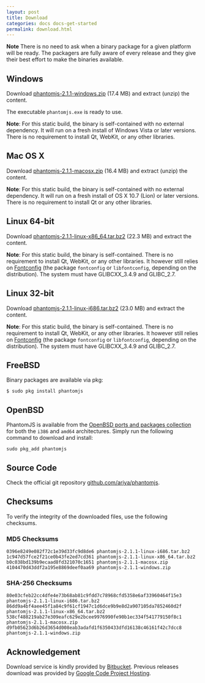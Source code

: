 ```yaml
---
layout: post
title: Download
categories: docs docs-get-started
permalink: download.html
---
```


**Note** There is no need to ask when a binary package for a given platform will be ready. The packagers are fully aware of every release and they give their best effort to make the binaries available.

## Windows

Download [phantomjs-2.1.1-windows.zip](https://bitbucket.org/ariya/phantomjs/downloads/phantomjs-2.1.1-windows.zip) (17.4 MB) and extract (unzip) the content.

The executable `phantomjs.exe` is ready to use.

**Note**: For this static build, the binary is self-contained with no external dependency. It will run on a fresh install of Windows Vista or later versions. There is no requirement to install Qt, WebKit, or any other libraries.

## Mac OS X

Download [phantomjs-2.1.1-macosx.zip](https://bitbucket.org/ariya/phantomjs/downloads/phantomjs-2.1.1-macosx.zip) (16.4 MB) and extract (unzip) the content.

**Note**: For this static build, the binary is self-contained with no external dependency. It will run on a fresh install of OS X 10.7 (Lion) or later versions. There is no requirement to install Qt or any other libraries.

## Linux 64-bit

Download [phantomjs-2.1.1-linux-x86_64.tar.bz2](https://bitbucket.org/ariya/phantomjs/downloads/phantomjs-2.1.1-linux-x86_64.tar.bz2) (22.3 MB) and extract the content.

**Note**: For this static build, the binary is self-contained. There is no requirement to install Qt, WebKit, or any other libraries. It however still relies on [Fontconfig](http://www.freedesktop.org/wiki/Software/fontconfig/) (the package `fontconfig` or `libfontconfig`, depending on the distribution). The system must have GLIBCXX_3.4.9 and GLIBC_2.7.

## Linux 32-bit

Download [phantomjs-2.1.1-linux-i686.tar.bz2](https://bitbucket.org/ariya/phantomjs/downloads/phantomjs-2.1.1-linux-i686.tar.bz2) (23.0 MB) and extract the content.

**Note**: For this static build, the binary is self-contained. There is no requirement to install Qt, WebKit, or any other libraries. It however still relies on [Fontconfig](http://www.freedesktop.org/wiki/Software/fontconfig/) (the package `fontconfig` or `libfontconfig`, depending on the distribution). The system must have GLIBCXX_3.4.9 and GLIBC_2.7.

## FreeBSD

Binary packages are available via pkg:

`$ sudo pkg install phantomjs`

## OpenBSD

PhantomJS is available from the [OpenBSD ports and packages collection](http://openports.se/www/phantomjs) for both the `i386` and `amd64` architectures. Simply run the following command to download and install:

`sudo pkg_add phantomjs`

## Source Code

Check the official git repository [github.com/ariya/phantomjs](https://github.com/ariya/phantomjs/).

## Checksums

To verify the integrity of the downloaded files, use the following checksums.

### MD5 Checksums

    0396e8249e082f72c1e39d33fc9d8de6 phantomjs-2.1.1-linux-i686.tar.bz2
    1c947d57fce2f21ce0b43fe2ed7cd361 phantomjs-2.1.1-linux-x86_64.tar.bz2
    b0c038bd139b9ecaad8fd321070c1651 phantomjs-2.1.1-macosx.zip
    4104470d43ddf2a195e8869deef0aa69 phantomjs-2.1.1-windows.zip

### SHA-256 Checksums

    80e03cfeb22cc4dfe4e73b68ab81c9fdd7c78968cfd5358e6af33960464f15e3  phantomjs-2.1.1-linux-i686.tar.bz2
    86dd9a4bf4aee45f1a84c9f61cf1947c1d6dce9b9e8d2a907105da7852460d2f  phantomjs-2.1.1-linux-x86_64.tar.bz2
    538cf488219ab27e309eafc629e2bcee9976990fe90b1ec334f541779150f8c1  phantomjs-2.1.1-macosx.zip
    d9fb05623d6b26d3654d008eab3adafd1f6350433dfd16138c46161f42c7dcc8  phantomjs-2.1.1-windows.zip

## Acknowledgement

Download service is kindly provided by [Bitbucket](https://bitbucket.org/ariya/phantomjs/downloads). Previous releases download was provided by [Google Code Project Hosting](http://code.google.com/p/phantomjs/downloads/).
